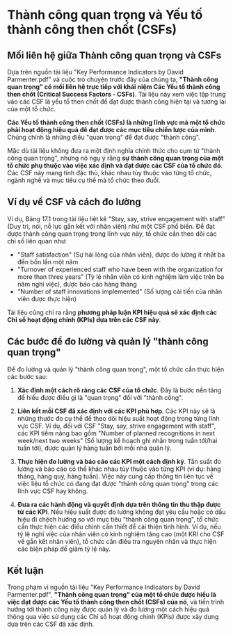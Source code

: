 # Thành công quan trọng và Yếu tố thành công then chốt (CSFs)

## Mối liên hệ giữa Thành công quan trọng và CSFs

Dựa trên nguồn tài liệu "Key Performance Indicators by David Parmenter.pdf" và cuộc trò chuyện trước đây của chúng ta, **"Thành công quan trọng" có mối liên hệ trực tiếp với khái niệm Các Yếu tố thành công then chốt (Critical Success Factors - CSFs)**. Tài liệu này xem việc tập trung vào các CSF là yếu tố then chốt để đạt được thành công hiện tại và tương lai của một tổ chức.

**Các Yếu tố thành công then chốt (CSFs) là những lĩnh vực mà một tổ chức phải hoạt động hiệu quả để đạt được các mục tiêu chiến lược của mình**. Chúng chính là những điều "quan trọng" để đạt được "thành công".

Mặc dù tài liệu không đưa ra một định nghĩa chính thức cho cụm từ "thành công quan trọng", nhưng nó ngụ ý rằng **sự thành công quan trọng của một tổ chức phụ thuộc vào việc xác định và đạt được các CSF của tổ chức đó**. Các CSF này mang tính đặc thù, khác nhau tùy thuộc vào từng tổ chức, ngành nghề và mục tiêu cụ thể mà tổ chức theo đuổi.

## Ví dụ về CSF và cách đo lường

Ví dụ, Bảng 17.1 trong tài liệu liệt kê "Stay, say, strive engagement with staff" (Duy trì, nói, nỗ lực gắn kết với nhân viên) như một CSF phổ biến. Để đạt được thành công quan trọng trong lĩnh vực này, tổ chức cần theo dõi các chỉ số liên quan như:

-   "Staff satisfaction" (Sự hài lòng của nhân viên), được đo lường ít nhất ba đến bốn lần một năm
-   "Turnover of experienced staff who have been with the organization for more than three years" (Tỷ lệ nhân viên có kinh nghiệm làm việc trên ba năm nghỉ việc), được báo cáo hàng tháng
-   "Number of staff innovations implemented" (Số lượng cải tiến của nhân viên được thực hiện)

Tài liệu cũng chỉ ra rằng **phương pháp luận KPI hiệu quả sẽ xác định các Chỉ số hoạt động chính (KPIs) dựa trên các CSF này**.

## Các bước để đo lường và quản lý "thành công quan trọng"

Để đo lường và quản lý "thành công quan trọng", một tổ chức cần thực hiện các bước sau:

1. **Xác định một cách rõ ràng các CSF của tổ chức**. Đây là bước nền tảng để hiểu được điều gì là "quan trọng" đối với "thành công".

2. **Liên kết mỗi CSF đã xác định với các KPI phù hợp**. Các KPI này sẽ là những thước đo cụ thể để theo dõi hiệu suất hoạt động trong từng lĩnh vực CSF. Ví dụ, đối với CSF "Stay, say, strive engagement with staff", các KPI tiềm năng bao gồm "Number of planned recognitions in next week/next two weeks" (Số lượng kế hoạch ghi nhận trong tuần tới/hai tuần tới), được quản lý hàng tuần bởi mỗi nhà quản lý.

3. **Thực hiện đo lường và báo cáo các KPI một cách định kỳ**. Tần suất đo lường và báo cáo có thể khác nhau tùy thuộc vào từng KPI (ví dụ: hàng tháng, hàng quý, hàng tuần). Việc này cung cấp thông tin liên tục về việc liệu tổ chức có đang đạt được "thành công quan trọng" trong các lĩnh vực CSF hay không.

4. **Đưa ra các hành động và quyết định dựa trên thông tin thu thập được từ các KPI**. Nếu hiệu suất được đo lường không đạt yêu cầu hoặc có dấu hiệu đi chệch hướng so với mục tiêu "thành công quan trọng", tổ chức cần thực hiện các điều chỉnh cần thiết để cải thiện tình hình. Ví dụ, nếu tỷ lệ nghỉ việc của nhân viên có kinh nghiệm tăng cao (một KRI cho CSF về gắn kết nhân viên), tổ chức cần điều tra nguyên nhân và thực hiện các biện pháp để giảm tỷ lệ này.

## Kết luận

Trong phạm vi nguồn tài liệu "Key Performance Indicators by David Parmenter.pdf", **"Thành công quan trọng" của một tổ chức được hiểu là việc đạt được các Yếu tố thành công then chốt (CSFs) của nó**, và tiến trình hướng tới thành công này được quản lý và đo lường một cách hiệu quả thông qua việc sử dụng các Chỉ số hoạt động chính (KPIs) được xây dựng dựa trên các CSF đã xác định.
